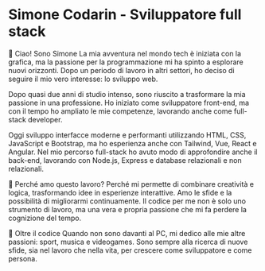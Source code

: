 ﻿# Simone Codarin - Sviluppatore full stack
👋 Ciao! Sono Simone
La mia avventura nel mondo tech è iniziata con la grafica, ma la passione per la programmazione mi ha spinto a esplorare nuovi orizzonti. Dopo un periodo di lavoro in altri settori, ho deciso di seguire il mio vero interesse: lo sviluppo web.

Dopo quasi due anni di studio intenso, sono riuscito a trasformare la mia passione in una professione. Ho iniziato come sviluppatore front-end, ma con il tempo ho ampliato le mie competenze, lavorando anche come full-stack developer.

Oggi sviluppo interfacce moderne e performanti utilizzando HTML, CSS, JavaScript e Bootstrap, ma ho esperienza anche con Tailwind, Vue, React e Angular. Nel mio percorso full-stack ho avuto modo di approfondire anche il back-end, lavorando con Node.js, Express e database relazionali e non relazionali.

🚀 Perché amo questo lavoro?
Perché mi permette di combinare creatività e logica, trasformando idee in esperienze interattive. Amo le sfide e la possibilità di migliorarmi continuamente. Il codice per me non è solo uno strumento di lavoro, ma una vera e propria passione che mi fa perdere la cognizione del tempo.

🎯 Oltre il codice
Quando non sono davanti al PC, mi dedico alle mie altre passioni: sport, musica e videogames. Sono sempre alla ricerca di nuove sfide, sia nel lavoro che nella vita, per crescere come sviluppatore e come persona.
